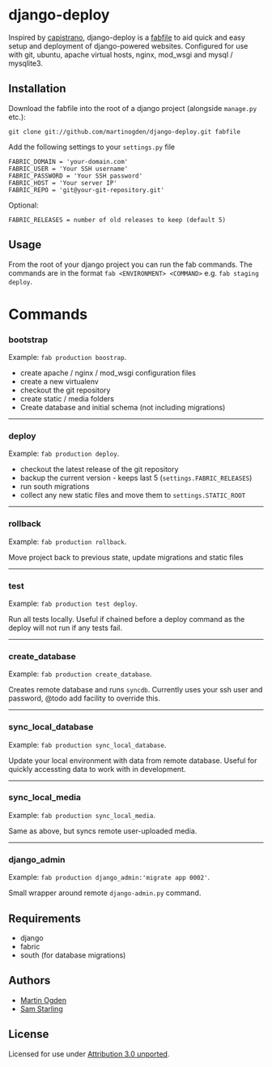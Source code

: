 django-deploy
=============

Inspired by [capistrano](https://github.com/capistrano/capistrano/), django-deploy is a [fabfile](http://docs.fabfile.org/en/1.3.1/index.html) to aid quick and easy setup and deployment of django-powered websites. Configured for use with git, ubuntu, apache virtual hosts, nginx, mod_wsgi and mysql / mysqlite3.


Installation
------------

Download the fabfile into the root of a django project (alongside `manage.py` etc.):

    git clone git://github.com/martinogden/django-deploy.git fabfile


Add the following settings to your `settings.py` file

    FABRIC_DOMAIN = 'your-domain.com'
    FABRIC_USER = 'Your SSH username'
    FABRIC_PASSWORD = 'Your SSH password'
    FABRIC_HOST = 'Your server IP'
    FABRIC_REPO = 'git@your-git-repository.git'

Optional:

    FABRIC_RELEASES = number of old releases to keep (default 5)


Usage
-----

From the root of your django project you can run the fab commands. The commands are in the format `fab <ENVIRONMENT> <COMMAND>` e.g. `fab staging deploy`.


Commands
=======

### bootstrap

Example: `fab production boostrap`.

 * create apache / nginx / mod_wsgi configuration files
 * create a new virtualenv
 * checkout the git repository
 * create static / media folders
 * Create database and initial schema (not including migrations)


- - -
### deploy

Example: `fab production deploy`.

 * checkout the latest release of the git repository
 * backup the current version - keeps last 5 (`settings.FABRIC_RELEASES`)
 * run south migrations
 * collect any new static files and move them to `settings.STATIC_ROOT`


- - -
### rollback

Example: `fab production rollback`.

Move project back to previous state, update migrations and static files


- - -
### test

Example: `fab production test deploy`.

Run all tests locally. Useful if chained before a deploy command as the deploy will not run if any tests fail.


- - -
### create_database

Example: `fab production create_database`.

Creates remote database and runs `syncdb`. Currently uses your ssh user and
password, @todo add facility to override this.


- - -
### sync_local_database

Example: `fab production sync_local_database`.

Update your local environment with data from remote database. Useful for
quickly accessting data to work with in development.


- - -
### sync_local_media

Example: `fab production sync_local_media`.

Same as above, but syncs remote user-uploaded media.


- - -
### django_admin

Example: `fab production django_admin:'migrate app 0002'`.

Small wrapper around remote `django-admin.py` command.


Requirements
-----------

 * django
 * fabric
 * south (for database migrations)


Authors
-------

 * [Martin Ogden](http://twitter.com/martinogden)
 * [Sam Starling](http://twitter.com/samstarling)


License
------

Licensed for use under [Attribution 3.0 unported](http://creativecommons.org/licenses/by/3.0/).

